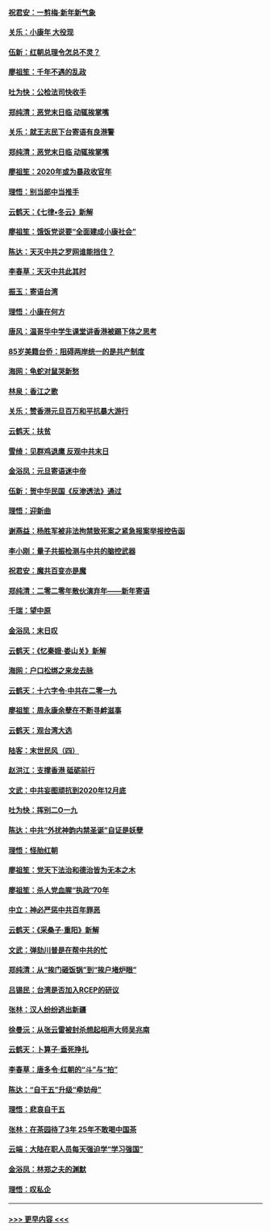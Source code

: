 #### [祝君安：一剪梅‧新年新气象](../pages/nsc993/n11776340.md?t=01081955) 
#### [关乐：小康年 大役现](../pages/nsc993/n11774213.md?t=01081955) 
#### [伍新：红朝总理令怎总不灵？](../pages/nsc993/n11770813.md?t=01081955) 
#### [廖祖笙：千年不遇的乱政](../pages/nsc993/n11770373.md?t=01081955) 
#### [吐为快：公检法司快收手](../pages/nsc993/n11770359.md?t=01081955) 
#### [郑纯清：恶党末日临 动辄挨掌嘴](../pages/nsc993/n11769912.md?t=01081955) 
#### [关乐：就王志民下台寄语有良港警](../pages/nsc993/n11769903.md?t=01081955) 
#### [郑纯清：恶党末日临 动辄挨掌嘴](../pages/nsc993/n11769356.md?t=01081955) 
#### [廖祖笙：2020年或为暴政收官年](../pages/nsc993/n11768216.md?t=01081955) 
#### [理悟：别当郎中当推手](../pages/nsc993/n11768243.md?t=01081955) 
#### [云鹤天：《七律▪冬云》新解](../pages/nsc993/n11768204.md?t=01081955) 
#### [廖祖笙：饿饭党说要“全面建成小康社会”](../pages/nsc993/n11767482.md?t=01081955) 
#### [陈达：天灭中共之罗网谁能挡住？](../pages/nsc993/n11767465.md?t=01081955) 
#### [李春草：天灭中共此其时](../pages/nsc993/n11767452.md?t=01081955) 
#### [振玉：寄语台湾](../pages/nsc993/n11767432.md?t=01081955) 
#### [理悟：小康在何方](../pages/nsc993/n11767394.md?t=01081955) 
#### [唐风：温哥华中学生课堂讲香港被踢下体之思考](../pages/nsc993/n11766848.md?t=01081955) 
#### [85岁美籍台侨：阻碍两岸统一的是共产制度](../pages/nsc993/n11765043.md?t=01081955) 
#### [海网：龟蛇对鼠哭新愁](../pages/nsc993/n11764895.md?t=01081955) 
#### [林泉：香江之歌](../pages/nsc993/n11764415.md?t=01081955) 
#### [关乐：赞香港元旦百万和平抗暴大游行](../pages/nsc993/n11764382.md?t=01081955) 
#### [云鹤天：扶贫](../pages/nsc993/n11764245.md?t=01081955) 
#### [雪绮：见群鸡退鹰  反观中共末日](../pages/nsc993/n11762112.md?t=01081955) 
#### [金浴凤：元旦寄语迷中帝](../pages/nsc993/n11761788.md?t=01081955) 
#### [伍新：贺中华民国《反渗透法》通过](../pages/nsc993/n11761994.md?t=01081955) 
#### [理悟：迎新曲](../pages/nsc993/n11761152.md?t=01081955) 
#### [谢燕益：杨胜军被非法拘禁致死案之紧急报案举报控告函](../pages/nsc993/n11756134.md?t=01081955) 
#### [李小刚：量子共振检测与中共的脑控武器](../pages/nsc993/n11754518.md?t=01081955) 
#### [祝君安：魔共百变亦是魔](../pages/nsc993/n11754469.md?t=01081955) 
#### [郑纯清：二零二零年散伙演弃年——新年寄语](../pages/nsc993/n11754195.md?t=01081955) 
#### [千瑞：望中原](../pages/nsc993/n11754159.md?t=01081955) 
#### [金浴凤：末日叹](../pages/nsc993/n11752359.md?t=01081955) 
#### [云鹤天：《忆秦娥‧娄山关》新解](../pages/nsc993/n11752348.md?t=01081955) 
#### [海网：户口松绑之来龙去脉](../pages/nsc993/n11752328.md?t=01081955) 
#### [云鹤天：十六字令‧中共在二零一九](../pages/nsc993/n11752305.md?t=01081955) 
#### [廖祖笙：周永康余孽在不断寻衅滋事](../pages/nsc993/n11751013.md?t=01081955) 
#### [云鹤天：观台湾大选](../pages/nsc993/n11751007.md?t=01081955) 
#### [陆客：末世民风（四）](../pages/nsc993/n11749203.md?t=01081955) 
#### [赵洪江：支撑香港 砥砺前行](../pages/nsc993/n11748482.md?t=01081955) 
#### [文武：中共妄图顽抗到2020年12月底](../pages/nsc993/n11748446.md?t=01081955) 
#### [吐为快：挥别二O一九](../pages/nsc993/n11748411.md?t=01081955) 
#### [陈达：中共“外扰神韵内禁圣诞”自证是妖孽](../pages/nsc993/n11748226.md?t=01081955) 
#### [理悟：怪胎红朝](../pages/nsc993/n11748206.md?t=01081955) 
#### [廖祖笙：党天下法治和德治皆为无本之木](../pages/nsc993/n11748135.md?t=01081955) 
#### [廖祖笙：杀人党血腥“执政”70年](../pages/nsc993/n11745144.md?t=01081955) 
#### [中立：神必严惩中共百年罪恶](../pages/nsc993/n11744970.md?t=01081955) 
#### [云鹤天：《采桑子‧重阳》新解](../pages/nsc993/n11744948.md?t=01081955) 
#### [文武：弹劾川普是在帮中共的忙](../pages/nsc993/n11744758.md?t=01081955) 
#### [郑纯清：从“挨门砸饭锅”到“挨户堵炉眼”](../pages/nsc993/n11744745.md?t=01081955) 
#### [吕锡民：台湾是否加入RCEP的研议](../pages/nsc993/n11744701.md?t=01081955) 
#### [张林：汉人纷纷逃出新疆](../pages/nsc993/n11743530.md?t=01081955) 
#### [徐曼沅：从张云雷被封杀想起相声大师吴兆南](../pages/nsc993/n11741816.md?t=01081955) 
#### [云鹤天：卜算子‧垂死挣扎](../pages/nsc993/n11739956.md?t=01081955) 
#### [李春草：唐多令‧红朝的“斗”与“拍”](../pages/nsc993/n11739830.md?t=01081955) 
#### [陈达：“自干五”升级“牵妨母”](../pages/nsc993/n11739724.md?t=01081955) 
#### [理悟：悲哀自干五](../pages/nsc993/n11739547.md?t=01081955) 
#### [张林：在茶园待了3年 25年不敢喝中国茶](../pages/nsc993/n11739240.md?t=01081955) 
#### [云端：大陆在职人员每天强迫学“学习强国”](../pages/nsc993/n11738735.md?t=01081955) 
#### [金浴凤：林郑之夫的渊默](../pages/nsc993/n11737735.md?t=01081955) 
#### [理悟：叹私企](../pages/nsc993/n11737715.md?t=01081955) 

----
#### [ >>> 更早内容 <<< ](../indexes/nsc993-earlier.md)
